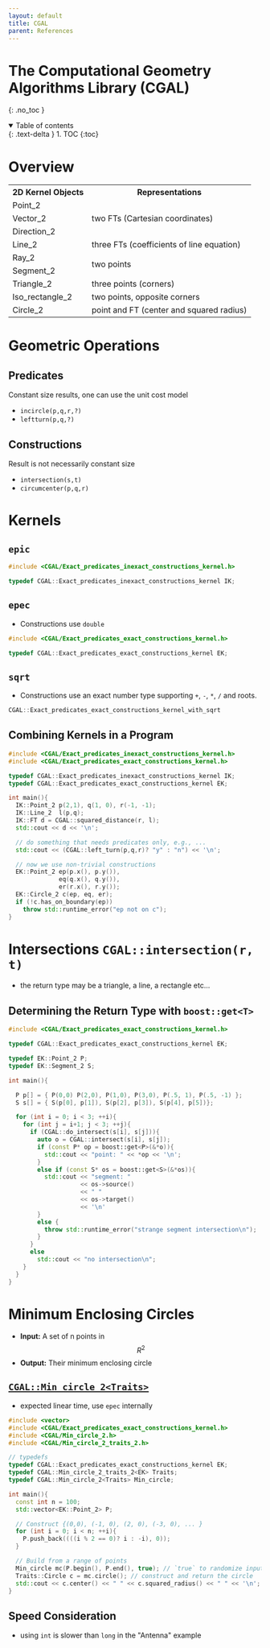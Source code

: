 ```yaml
---
layout: default
title: CGAL
parent: References
---
```


The Computational Geometry Algorithms Library (CGAL)
===
{: .no_toc }

<details open markdown="block">
  <summary>
    Table of contents
  </summary>
  {: .text-delta }
1. TOC
{:toc}
</details>

# Overview

<table>
  <tr>
    <th>2D Kernel Objects</th>
    <th>Representations</th>
  </tr>
  <tr>
    <td>Point_2</td>
    <td rowspan="3">two FTs (Cartesian coordinates)</td>
  </tr>
  <tr>
    <td>Vector_2</td>
  </tr>
  <tr>
    <td>Direction_2</td>
  </tr>
  <tr>
    <td>Line_2</td>
    <td>three FTs (coefficients of line equation)</td>
  </tr>
  <tr>
    <td>Ray_2</td>
    <td rowspan="2">two points</td>
  </tr>
  <tr>
    <td>Segment_2</td>
  </tr>
  <tr>
    <td>Triangle_2</td>
    <td>three points (corners)</td>
  </tr>
  <tr>
    <td>Iso_rectangle_2</td>
    <td>two points, opposite corners</td>
  </tr>
  <tr>
    <td>Circle_2</td>
    <td>point and FT (center and squared radius)</td>
  </tr>
</table>

# Geometric Operations

## Predicates
Constant size results, one can use the unit cost model

- `incircle(p,q,r,?)`
- `leftturn(p,q,?)`

## Constructions

Result is not necessarily constant size

- `intersection(s,t)`
- `circumcenter(p,q,r)`

# Kernels

## `epic`

```cpp
#include <CGAL/Exact_predicates_inexact_constructions_kernel.h>

typedef CGAL::Exact_predicates_inexact_constructions_kernel IK;
```

## `epec`
- Constructions use `double`

```cpp
#include <CGAL/Exact_predicates_exact_constructions_kernel.h>

typedef CGAL::Exact_predicates_exact_constructions_kernel EK;
```

## `sqrt`

- Constructions use an exact number type supporting `+`, `-`, `*`, `/` and roots.


```cpp
CGAL::Exact_predicates_exact_constructions_kernel_with_sqrt
```

## Combining Kernels in a Program

```cpp
#include <CGAL/Exact_predicates_inexact_constructions_kernel.h>
#include <CGAL/Exact_predicates_exact_constructions_kernel.h>

typedef CGAL::Exact_predicates_inexact_constructions_kernel IK;
typedef CGAL::Exact_predicates_exact_constructions_kernel EK;

int main(){
  IK::Point_2 p(2,1), q(1, 0), r(-1, -1);
  IK::Line_2  l(p,q);
  IK::FT d = CGAL::squared_distance(r, l);
  std::cout << d << '\n';

  // do something that needs predicates only, e.g., ...
  std::cout << (CGAL::left_turn(p,q,r)? "y" : "n") << '\n';

  // now we use non-trivial constructions
  EK::Point_2 ep(p.x(), p.y()),
              eq(q.x(), q.y()),
              er(r.x(), r.y());
  EK::Circle_2 c(ep, eq, er);
  if (!c.has_on_boundary(ep))
    throw std::runtime_error("ep not on c");
}
```

# Intersections `CGAL::intersection(r, t)`
- the return type may be a triangle, a line, a rectangle etc...

## Determining the Return Type with `boost::get<T>`

```cpp
#include <CGAL/Exact_predicates_exact_constructions_kernel.h>

typedef CGAL::Exact_predicates_exact_constructions_kernel EK;

typedef EK::Point_2 P;
typedef EK::Segment_2 S;

int main(){

  P p[] = { P(0,0) P(2,0), P(1,0), P(3,0), P(.5, 1), P(.5, -1) };
  S s[] = { S(p[0], p[1]), S(p[2], p[3]), S(p[4], p[5])};

  for (int i = 0; i < 3; ++i){
    for (int j = i+1; j < 3; ++j){
      if (CGAL::do_intersect(s[i], s[j])){
        auto o = CGAL::intersect(s[i], s[j]);
        if (const P* op = boost::get<P>(&*o)){
          std::cout << "point: " << *op << '\n';
        }
        else if (const S* os = boost::get<S>(&*os)){
          std::cout << "segment: " 
                    << os->source()
                    << " "
                    << os->target()
                    << '\n'
        }
        else {
          throw std::runtime_error("strange segment intersection\n");
        }
      }
      else
        std::cout << "no intersection\n";
    }
  }
}
```

# Minimum Enclosing Circles
- **Input:** A set of n points in $$R^{2}$$
- **Output:** Their minimum enclosing circle

## [`CGAL::Min_circle_2<Traits>`](https://doc.cgal.org/latest/Bounding_volumes/classCGAL_1_1Min__circle__2.html)

- expected linear time, use `epec` internally

```cpp
#include <vector>
#include <CGAL/Exact_predicates_exact_constructions_kernel.h>
#include <CGAL/Min_circle_2.h>
#include <CGAL/Min_circle_2_traits_2.h>

// typedefs
typedef CGAL::Exact_predicates_exact_constructions_kernel EK;
typedef CGAL::Min_circle_2_traits_2<EK> Traits;
typedef CGAL::Min_circle_2<Traits> Min_circle;

int main(){
  const int n = 100;
  std::vector<EK::Point_2> P;

  // Construct {(0,0), (-1, 0), (2, 0), (-3, 0), ... }
  for (int i = 0; i < n; ++i){
    P.push_back((((i % 2 == 0)? i : -i), 0));
  }

  // Build from a range of points
  Min_circle mc(P.begin(), P.end(), true); // `true` to randomize input order
  Traits::Circle c = mc.circle(); // construct and return the circle
  std::cout << c.center() << " " << c.squared_radius() << " " << '\n';
}
```

## Speed Consideration

- using `int` is slower than `long` in the "Antenna" example